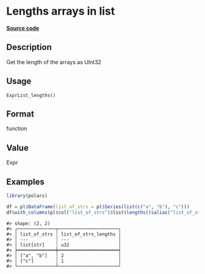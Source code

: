 
# Lengths arrays in list

[**Source code**](https://github.com/pola-rs/r-polars/tree/3908b5beab9ec917b825bad8f9a820caad37cb4a/R/expr__list.R#L21)

## Description

Get the length of the arrays as UInt32

## Usage

<pre><code class='language-R'>ExprList_lengths()
</code></pre>

## Format

function

## Value

Expr

## Examples

``` r
library(polars)

df = pl$DataFrame(list_of_strs = pl$Series(list(c("a", "b"), "c")))
df$with_columns(pl$col("list_of_strs")$list$lengths()$alias("list_of_strs_lengths"))
```

    #> shape: (2, 2)
    #> ┌──────────────┬──────────────────────┐
    #> │ list_of_strs ┆ list_of_strs_lengths │
    #> │ ---          ┆ ---                  │
    #> │ list[str]    ┆ u32                  │
    #> ╞══════════════╪══════════════════════╡
    #> │ ["a", "b"]   ┆ 2                    │
    #> │ ["c"]        ┆ 1                    │
    #> └──────────────┴──────────────────────┘

